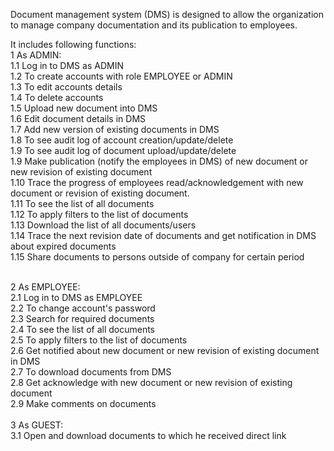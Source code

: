 Document management system (DMS) is designed to allow the organization to manage company documentation and its publication to employees.

It includes following functions:<br>
1 As ADMIN:<br>
1.1 Log in to DMS as ADMIN <br>
1.2 To create accounts with role EMPLOYEE or ADMIN <br>
1.3 To edit accounts details<br>
1.4 To delete accounts<br>
1.5 Upload new document into DMS<br>
1.6 Edit document details in DMS<br>
1.7 Add new version of existing documents in DMS<br>
1.8 To see audit log of account creation/update/delete<br>
1.9 To see audit log of document upload/update/delete<br>
1.9 Make publication (notify the employees in DMS) of new document or new revision of existing document <br>
1.10 Trace the progress of employees read/acknowledgement with new document or revision of existing document.<br>
1.11 To see the list of all documents<br>
1.12 To apply filters to the list of documents<br>
1.13 Download the list of all documents/users<br>
1.14 Trace the next revision date of documents and get notification in DMS about expired documents<br>
1.15 Share documents to persons outside of company for certain period<br>

<br>
2 As EMPLOYEE:<br>
2.1 Log in to DMS as EMPLOYEE<br>
2.2 To change account's password<br>
2.3 Search for required documents<br>
2.4 To see the list of all documents<br>
2.5 To apply filters to the list of documents<br>
2.6 Get notified about new document or new revision of existing document in DMS<br>
2.7 To download documents from DMS<br>
2.8 Get acknowledge with new document or new revision of existing document<br>
2.9 Make comments on documents<br>
<br>
3 As GUEST:<br>
3.1 Open and download documents to which he received direct link<br>
